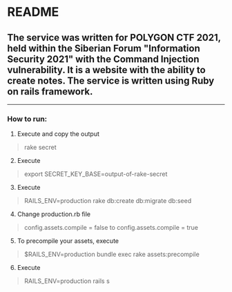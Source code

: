 # README
## The service was written for POLYGON CTF 2021, held within the Siberian Forum "Information Security 2021" with the Command Injection vulnerability. It is a website with the ability to create notes. The service is written using Ruby on rails framework.
_______________________________

### How to run:

1. Execute and copy the output 
> rake secret 
2. Execute
> export SECRET_KEY_BASE=output-of-rake-secret
3. Execute 
> RAILS_ENV=production rake db:create db:migrate db:seed
4. Change production.rb file  
> config.assets.compile = false to config.assets.compile = true
5. To precompile your assets, execute 
>$RAILS_ENV=production bundle exec rake assets:precompile
6. Execute
> RAILS_ENV=production rails s
